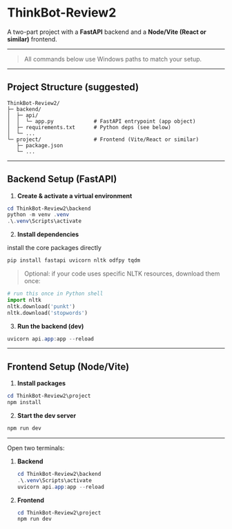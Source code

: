 # ThinkBot-Review2

A two-part project with a **FastAPI** backend and a **Node/Vite (React or similar)** frontend.

---

> All commands below use Windows paths to match your setup.

---
## Project Structure (suggested)

```
ThinkBot-Review2/
├─ backend/
│  ├─ api/
│  │  └─ app.py             # FastAPI entrypoint (app object)
│  ├─ requirements.txt      # Python deps (see below)
│  └─ ...
└─ project/                 # Frontend (Vite/React or similar)
   ├─ package.json
   └─ ...
```

---

## Backend Setup (FastAPI)

1. **Create & activate a virtual environment**

```powershell
cd ThinkBot-Review2\backend
python -m venv .venv
.\.venv\Scripts\activate
```

2. **Install dependencies**

install the core packages directly

```powershell
pip install fastapi uvicorn nltk odfpy tqdm
```

> Optional: if your code uses specific NLTK resources, download them once:

```python
# run this once in Python shell
import nltk
nltk.download('punkt')
nltk.download('stopwords')
```

3. **Run the backend (dev)**

```powershell
uvicorn api.app:app --reload
```
---

## Frontend Setup (Node/Vite)

1. **Install packages**

```powershell
cd ThinkBot-Review2\project
npm install
```

2. **Start the dev server**

```powershell
npm run dev
```

---



Open two terminals:

1. **Backend**

   ```powershell
   cd ThinkBot-Review2\backend
   .\.venv\Scripts\activate
   uvicorn api.app:app --reload
   ```
2. **Frontend**

   ```powershell
   cd ThinkBot-Review2\project
   npm run dev
   ```





